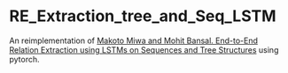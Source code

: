 # RE_Extraction_tree_and_Seq_LSTM
An reimplementation of [Makoto Miwa and Mohit Bansal. End-to-End Relation Extraction using LSTMs on Sequences and Tree Structures](http://dx.doi.org/10.18653/v1/P16-1105) using pytorch. 
